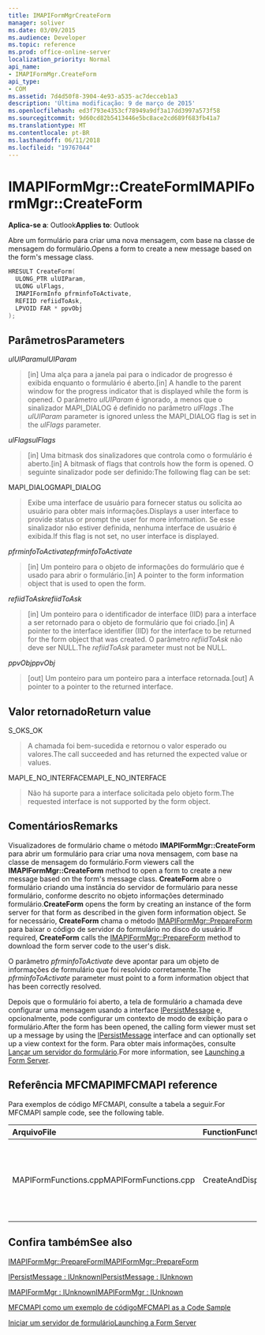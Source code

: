 ```yaml
---
title: IMAPIFormMgrCreateForm
manager: soliver
ms.date: 03/09/2015
ms.audience: Developer
ms.topic: reference
ms.prod: office-online-server
localization_priority: Normal
api_name:
- IMAPIFormMgr.CreateForm
api_type:
- COM
ms.assetid: 7d4d50f8-3904-4e93-a535-ac7decceb1a3
description: 'Última modificação: 9 de março de 2015'
ms.openlocfilehash: ed3f793e4353cf78949a9df3a17dd3997a573f58
ms.sourcegitcommit: 9d60cd82b5413446e5bc8ace2cd689f683fb41a7
ms.translationtype: MT
ms.contentlocale: pt-BR
ms.lasthandoff: 06/11/2018
ms.locfileid: "19767044"
---
```

# <a name="imapiformmgrcreateform"></a><span data-ttu-id="f4717-103">IMAPIFormMgr::CreateForm</span><span class="sxs-lookup"><span data-stu-id="f4717-103">IMAPIFormMgr::CreateForm</span></span>

  
  
<span data-ttu-id="f4717-104">**Aplica-se a**: Outlook</span><span class="sxs-lookup"><span data-stu-id="f4717-104">**Applies to**: Outlook</span></span> 
  
<span data-ttu-id="f4717-105">Abre um formulário para criar uma nova mensagem, com base na classe de mensagem do formulário.</span><span class="sxs-lookup"><span data-stu-id="f4717-105">Opens a form to create a new message based on the form's message class.</span></span>
  
```cpp
HRESULT CreateForm(
  ULONG_PTR ulUIParam,
  ULONG ulFlags,
  IMAPIFormInfo pfrminfoToActivate,
  REFIID refiidToAsk,
  LPVOID FAR * ppvObj
);
```

## <a name="parameters"></a><span data-ttu-id="f4717-106">Parâmetros</span><span class="sxs-lookup"><span data-stu-id="f4717-106">Parameters</span></span>

 <span data-ttu-id="f4717-107">_ulUIParam_</span><span class="sxs-lookup"><span data-stu-id="f4717-107">_ulUIParam_</span></span>
  
> <span data-ttu-id="f4717-108">[in] Uma alça para a janela pai para o indicador de progresso é exibida enquanto o formulário é aberto.</span><span class="sxs-lookup"><span data-stu-id="f4717-108">[in] A handle to the parent window for the progress indicator that is displayed while the form is opened.</span></span> <span data-ttu-id="f4717-109">O parâmetro _ulUIParam_ é ignorado, a menos que o sinalizador MAPI_DIALOG é definido no parâmetro _ulFlags_ .</span><span class="sxs-lookup"><span data-stu-id="f4717-109">The  _ulUIParam_ parameter is ignored unless the MAPI_DIALOG flag is set in the  _ulFlags_ parameter.</span></span> 
    
 <span data-ttu-id="f4717-110">_ulFlags_</span><span class="sxs-lookup"><span data-stu-id="f4717-110">_ulFlags_</span></span>
  
> <span data-ttu-id="f4717-111">[in] Uma bitmask dos sinalizadores que controla como o formulário é aberto.</span><span class="sxs-lookup"><span data-stu-id="f4717-111">[in] A bitmask of flags that controls how the form is opened.</span></span> <span data-ttu-id="f4717-112">O seguinte sinalizador pode ser definido:</span><span class="sxs-lookup"><span data-stu-id="f4717-112">The following flag can be set:</span></span>
    
<span data-ttu-id="f4717-113">MAPI_DIALOG</span><span class="sxs-lookup"><span data-stu-id="f4717-113">MAPI_DIALOG</span></span> 
  
> <span data-ttu-id="f4717-114">Exibe uma interface de usuário para fornecer status ou solicita ao usuário para obter mais informações.</span><span class="sxs-lookup"><span data-stu-id="f4717-114">Displays a user interface to provide status or prompt the user for more information.</span></span> <span data-ttu-id="f4717-115">Se esse sinalizador não estiver definida, nenhuma interface de usuário é exibida.</span><span class="sxs-lookup"><span data-stu-id="f4717-115">If this flag is not set, no user interface is displayed.</span></span>
    
 <span data-ttu-id="f4717-116">_pfrminfoToActivate_</span><span class="sxs-lookup"><span data-stu-id="f4717-116">_pfrminfoToActivate_</span></span>
  
> <span data-ttu-id="f4717-117">[in] Um ponteiro para o objeto de informações do formulário que é usado para abrir o formulário.</span><span class="sxs-lookup"><span data-stu-id="f4717-117">[in] A pointer to the form information object that is used to open the form.</span></span>
    
 <span data-ttu-id="f4717-118">_refiidToAsk_</span><span class="sxs-lookup"><span data-stu-id="f4717-118">_refiidToAsk_</span></span>
  
> <span data-ttu-id="f4717-119">[in] Um ponteiro para o identificador de interface (IID) para a interface a ser retornado para o objeto de formulário que foi criado.</span><span class="sxs-lookup"><span data-stu-id="f4717-119">[in] A pointer to the interface identifier (IID) for the interface to be returned for the form object that was created.</span></span> <span data-ttu-id="f4717-120">O parâmetro _refiidToAsk_ não deve ser NULL.</span><span class="sxs-lookup"><span data-stu-id="f4717-120">The  _refiidToAsk_ parameter must not be NULL.</span></span> 
    
 <span data-ttu-id="f4717-121">_ppvObj_</span><span class="sxs-lookup"><span data-stu-id="f4717-121">_ppvObj_</span></span>
  
> <span data-ttu-id="f4717-122">[out] Um ponteiro para um ponteiro para a interface retornada.</span><span class="sxs-lookup"><span data-stu-id="f4717-122">[out] A pointer to a pointer to the returned interface.</span></span>
    
## <a name="return-value"></a><span data-ttu-id="f4717-123">Valor retornado</span><span class="sxs-lookup"><span data-stu-id="f4717-123">Return value</span></span>

<span data-ttu-id="f4717-124">S_OK</span><span class="sxs-lookup"><span data-stu-id="f4717-124">S_OK</span></span> 
  
> <span data-ttu-id="f4717-125">A chamada foi bem-sucedida e retornou o valor esperado ou valores.</span><span class="sxs-lookup"><span data-stu-id="f4717-125">The call succeeded and has returned the expected value or values.</span></span>
    
<span data-ttu-id="f4717-126">MAPI_E_NO_INTERFACE</span><span class="sxs-lookup"><span data-stu-id="f4717-126">MAPI_E_NO_INTERFACE</span></span> 
  
> <span data-ttu-id="f4717-127">Não há suporte para a interface solicitada pelo objeto form.</span><span class="sxs-lookup"><span data-stu-id="f4717-127">The requested interface is not supported by the form object.</span></span>
    
## <a name="remarks"></a><span data-ttu-id="f4717-128">Comentários</span><span class="sxs-lookup"><span data-stu-id="f4717-128">Remarks</span></span>

<span data-ttu-id="f4717-129">Visualizadores de formulário chame o método **IMAPIFormMgr::CreateForm** para abrir um formulário para criar uma nova mensagem, com base na classe de mensagem do formulário.</span><span class="sxs-lookup"><span data-stu-id="f4717-129">Form viewers call the **IMAPIFormMgr::CreateForm** method to open a form to create a new message based on the form's message class.</span></span> <span data-ttu-id="f4717-130">**CreateForm** abre o formulário criando uma instância do servidor de formulário para nesse formulário, conforme descrito no objeto informações determinado formulário.</span><span class="sxs-lookup"><span data-stu-id="f4717-130">**CreateForm** opens the form by creating an instance of the form server for that form as described in the given form information object.</span></span> <span data-ttu-id="f4717-131">Se for necessário, **CreateForm** chama o método [IMAPIFormMgr::PrepareForm](imapiformmgr-prepareform.md) para baixar o código de servidor do formulário no disco do usuário.</span><span class="sxs-lookup"><span data-stu-id="f4717-131">If required, **CreateForm** calls the [IMAPIFormMgr::PrepareForm](imapiformmgr-prepareform.md) method to download the form server code to the user's disk.</span></span> 
  
<span data-ttu-id="f4717-132">O parâmetro _pfrminfoToActivate_ deve apontar para um objeto de informações de formulário que foi resolvido corretamente.</span><span class="sxs-lookup"><span data-stu-id="f4717-132">The  _pfrminfoToActivate_ parameter must point to a form information object that has been correctly resolved.</span></span> 
  
<span data-ttu-id="f4717-133">Depois que o formulário foi aberto, a tela de formulário a chamada deve configurar uma mensagem usando a interface [IPersistMessage](ipersistmessageiunknown.md) e, opcionalmente, pode configurar um contexto de modo de exibição para o formulário.</span><span class="sxs-lookup"><span data-stu-id="f4717-133">After the form has been opened, the calling form viewer must set up a message by using the [IPersistMessage](ipersistmessageiunknown.md) interface and can optionally set up a view context for the form.</span></span> <span data-ttu-id="f4717-134">Para obter mais informações, consulte [Lançar um servidor do formulário](launching-a-form-server.md).</span><span class="sxs-lookup"><span data-stu-id="f4717-134">For more information, see [Launching a Form Server](launching-a-form-server.md).</span></span> 
  
## <a name="mfcmapi-reference"></a><span data-ttu-id="f4717-135">Referência MFCMAPI</span><span class="sxs-lookup"><span data-stu-id="f4717-135">MFCMAPI reference</span></span>

<span data-ttu-id="f4717-136">Para exemplos de código MFCMAPI, consulte a tabela a seguir.</span><span class="sxs-lookup"><span data-stu-id="f4717-136">For MFCMAPI sample code, see the following table.</span></span>
  
|<span data-ttu-id="f4717-137">**Arquivo**</span><span class="sxs-lookup"><span data-stu-id="f4717-137">**File**</span></span>|<span data-ttu-id="f4717-138">**Function**</span><span class="sxs-lookup"><span data-stu-id="f4717-138">**Function**</span></span>|<span data-ttu-id="f4717-139">**Comment**</span><span class="sxs-lookup"><span data-stu-id="f4717-139">**Comment**</span></span>|
|:-----|:-----|:-----|
|<span data-ttu-id="f4717-140">MAPIFormFunctions.cpp</span><span class="sxs-lookup"><span data-stu-id="f4717-140">MAPIFormFunctions.cpp</span></span>  <br/> |<span data-ttu-id="f4717-141">CreateAndDisplayNewMailInFolder</span><span class="sxs-lookup"><span data-stu-id="f4717-141">CreateAndDisplayNewMailInFolder</span></span>  <br/> |<span data-ttu-id="f4717-142">MFCMAPI usa o método **IMAPIFormMgr::CreateForm** para criar um formulário antes exibi-las.</span><span class="sxs-lookup"><span data-stu-id="f4717-142">MFCMAPI uses the **IMAPIFormMgr::CreateForm** method to create a form before displaying it.</span></span>  <br/> |
   
## <a name="see-also"></a><span data-ttu-id="f4717-143">Confira também</span><span class="sxs-lookup"><span data-stu-id="f4717-143">See also</span></span>



[<span data-ttu-id="f4717-144">IMAPIFormMgr::PrepareForm</span><span class="sxs-lookup"><span data-stu-id="f4717-144">IMAPIFormMgr::PrepareForm</span></span>](imapiformmgr-prepareform.md)
  
[<span data-ttu-id="f4717-145">IPersistMessage : IUnknown</span><span class="sxs-lookup"><span data-stu-id="f4717-145">IPersistMessage : IUnknown</span></span>](ipersistmessageiunknown.md)
  
[<span data-ttu-id="f4717-146">IMAPIFormMgr : IUnknown</span><span class="sxs-lookup"><span data-stu-id="f4717-146">IMAPIFormMgr : IUnknown</span></span>](imapiformmgriunknown.md)


[<span data-ttu-id="f4717-147">MFCMAPI como um exemplo de código</span><span class="sxs-lookup"><span data-stu-id="f4717-147">MFCMAPI as a Code Sample</span></span>](mfcmapi-as-a-code-sample.md)
  
[<span data-ttu-id="f4717-148">Iniciar um servidor de formulário</span><span class="sxs-lookup"><span data-stu-id="f4717-148">Launching a Form Server</span></span>](launching-a-form-server.md)


